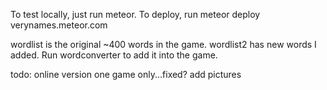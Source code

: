 To test locally, just run meteor. To deploy, run meteor deploy verynames.meteor.com

wordlist is the original ~400 words in the game. wordlist2 has new words I added. Run wordconverter to add it into the game.

todo:
online version
one game only...fixed?
add pictures